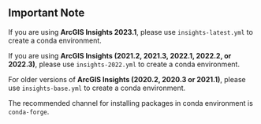 ## Important Note

If you are using __ArcGIS Insights 2023.1__, please use ```insights-latest.yml``` to create a conda environment.

If you are using __ArcGIS Insights (2021.2, 2021.3, 2022.1, 2022.2, or 2022.3)__, please use ```insights-2022.yml``` to create a conda environment.

For older versions of __ArcGIS Insights (2020.2, 2020.3 or 2021.1)__, please use ```insights-base.yml``` to create a conda environment.

The recommended channel for installing packages in conda environment is ```conda-forge```.
